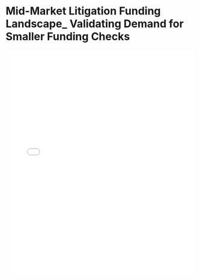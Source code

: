 # Mid-Market Litigation Funding Landscape_ Validating Demand for Smaller Funding Checks

<embed src="Mid-Market Litigation Funding Landscape_ Validating Demand for Smaller Funding Checks.pdf" type="application/pdf" width="100%" height="600px">
